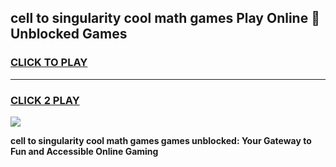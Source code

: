 
## cell to singularity cool math games Play Online 👋 Unblocked Games
<h3>
<a href="https://news.freeplayer.one?title=cell_to_singularity_cool_math_games&ref=17CMG">CLICK TO PLAY</a></h3>
<hr>

<h3>
<a href="https://news.freeplayer.one?title=cell_to_singularity_cool_math_games&ref=17CMG">CLICK 2 PLAY</a>
  
</h3>

<a href="https://news.freeplayer.one?title=cell_to_singularity_cool_math_games&ref=17CMG/"><img src="https://clearcache.store/games.png"></a>


**cell to singularity cool math games games unblocked: Your Gateway to Fun and Accessible Online Gaming**
